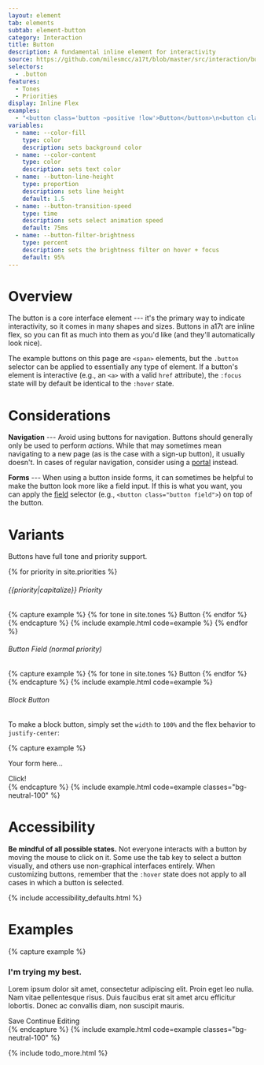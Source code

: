 ```yaml
---
layout: element
tab: elements
subtab: element-button
category: Interaction
title: Button
description: A fundamental inline element for interactivity
source: https://github.com/milesmcc/a17t/blob/master/src/interaction/button.css
selectors:
  - .button
features:
  - Tones
  - Priorities
display: Inline Flex
examples:
  - "<button class='button ~positive !low'>Button</button>\n<button class='button ~positive !normal'>Button</button>\n<button class='button ~positive !high'>Button</button>"
variables:
  - name: --color-fill
    type: color
    description: sets background color
  - name: --color-content
    type: color
    description: sets text color
  - name: --button-line-height
    type: proportion
    description: sets line height
    default: 1.5
  - name: --button-transition-speed
    type: time
    description: sets select animation speed
    default: 75ms
  - name: --button-filter-brightness
    type: percent
    description: sets the brightness filter on hover + focus
    default: 95%
---
```


# Overview

The button is a core interface element --- it's the primary way to indicate interactivity, so it comes in many shapes and sizes. Buttons in a17t are inline flex, so you can fit as much into them as you'd like (and they'll automatically look nice).

The example buttons on this page are `<span>` elements, but the `.button` selector can be applied to essentially any type of element. If a button's element is interactive (e.g., an `<a>` with a valid `href` attribute), the `:focus` state will by default be identical to the `:hover` state.

# Considerations

**Navigation** --- Avoid using buttons for navigation. Buttons should generally only be used to perform _actions_. While that may sometimes mean navigating to a new page (as is the case with a sign-up button), it usually doesn't. In cases of regular navigation, consider using a [portal](/interaction/portal) instead.

**Forms** --- When using a button inside forms, it can sometimes be helpful to make the button look more like a field input. If this is what you want, you can apply the [field](/interaction/field) selector (e.g., `<button class="button field">`) on top of the button.

# Variants

Buttons have full tone and priority support.

{% for priority in site.priorities %}
###### {{priority|capitalize}} Priority
{% capture example %}
{% for tone in site.tones %}
<span class="button ~{{tone}} !{{priority}} mb-1">Button</span>
{% endfor %}
{% endcapture %}
{% include example.html code=example %}
{% endfor %}

###### Button Field (normal priority)
{% capture example %}
{% for tone in site.tones %}
<span class="button field ~{{tone}} mb-1 w-auto">Button</span> 
{% endfor %}
{% endcapture %}
{% include example.html code=example %}

###### Block Button

To make a block button, simply set the `width` to `100%` and the flex behavior to `justify-center`:

{% capture example %}
<div class="card ~neutral !low w-48 content">
  <p>Your form here...</p>
  <span class="button ~urge w-full justify-center">Click!</span>
</div>
{% endcapture %}
{% include example.html code=example classes="bg-neutral-100" %}

# Accessibility

**Be mindful of all possible states.** Not everyone interacts with a button by moving the mouse to click on it. Some use the tab key to select a button visually, and others use non-graphical interfaces entirely. When customizing buttons, remember that the `:hover` state does not apply to all cases in which a button is selected.

{% include accessibility_defaults.html %}

# Examples

{% capture example %}
<div class="card ~neutral !low p-0">
  <div class="p-4 content">
    <h3>I'm trying my best.</h3>
    <p>Lorem ipsum dolor sit amet, consectetur adipiscing elit. Proin eget leo nulla. Nam vitae pellentesque risus. Duis faucibus erat sit amet arcu efficitur lobortis. Donec ac convallis diam, non suscipit mauris.</p>
  </div>
  <div class="p-4 section ~urge">
    <span class="button ~urge !high">Save</span> <span class="button ~urge !low">Continue Editing</span>
  </div>
</div>
{% endcapture %}
{% include example.html code=example classes="bg-neutral-100" %}

{% include todo_more.html %}
